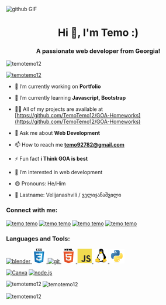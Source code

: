 
![github GIF](https://github.com/user-attachments/assets/83cfb9d1-3f4b-49c3-a2b4-faaa5d6dc3ac)


<h1 align="center">Hi 👋, I'm Temo :)</h1>
<h3 align="center">A passionate web developer from Georgia!</h3>

<p align="left"> <img src="https://komarev.com/ghpvc/?username=temotemo12&label=Profile%20views&color=0e75b6&style=flat" alt="temotemo12" /> </p>

<p align="left"> <a href="https://github.com/ryo-ma/github-profile-trophy"><img src="https://github-profile-trophy.vercel.app/?username=temotemo12" alt="temotemo12" /></a> </p>

- 🔭 I’m currently working on **Portfolio**

- 🌱 I’m currently learning **Javascript, Bootstrap**

- 👨‍💻 All of my projects are available at [https://github.com/TemoTemo12/GOA-Homeworks](https://github.com/TemoTemo12/GOA-Homeworks)

- 💬 Ask me about **Web Development**

- 📫 How to reach me **temo92782@gmail.com**

- ⚡ Fun fact **i Think GOA is best**

- 👀 I’m interested in  web development

- 😄 Pronouns: He/Him

- 🙈 Lastname:   Velijanashvili / ველიჯანაშვილი

 
<h3 align="left">Connect with me:</h3>
<p align="left">
<a href="https://codepen.io/temo temo" target="blank"><img align="center" src="https://raw.githubusercontent.com/rahuldkjain/github-profile-readme-generator/master/src/images/icons/Social/codepen.svg" alt="temo temo" height="30" width="40" /></a>
<a href="https://stackoverflow.com/users/temo temo" target="blank"><img align="center" src="https://raw.githubusercontent.com/rahuldkjain/github-profile-readme-generator/master/src/images/icons/Social/stack-overflow.svg" alt="temo temo" height="30" width="40" /></a>
<a href="https://fb.com/temo temo" target="blank"><img align="center" src="https://raw.githubusercontent.com/rahuldkjain/github-profile-readme-generator/master/src/images/icons/Social/facebook.svg" alt="temo temo" height="30" width="40" /></a>
<a href="https://instagram.com/temo temo" target="blank"><img align="center" src="https://raw.githubusercontent.com/rahuldkjain/github-profile-readme-generator/master/src/images/icons/Social/instagram.svg" alt="temo temo" height="30" width="40" /></a>
</p>






<h3 align="left">Languages and Tools:</h3>
<p align="left"> <a href="https://www.blender.org/" target="_blank" rel="noreferrer"> <img src="https://download.blender.org/branding/community/blender_community_badge_white.svg" alt="blender" width="40" height="40"/> </a> <a href="https://www.w3schools.com/css/" target="_blank" rel="noreferrer"> <img src="https://raw.githubusercontent.com/devicons/devicon/master/icons/css3/css3-original-wordmark.svg" alt="css3" width="40" height="40"/> </a> <a href="https://git-scm.com/" target="_blank" rel="noreferrer"> <img src="https://www.vectorlogo.zone/logos/git-scm/git-scm-icon.svg" alt="git" width="40" height="40"/> </a> <a href="https://www.w3.org/html/" target="_blank" rel="noreferrer"> <img src="https://raw.githubusercontent.com/devicons/devicon/master/icons/html5/html5-original-wordmark.svg" alt="html5" width="40" height="40"/> </a> <a href="https://developer.mozilla.org/en-US/docs/Web/JavaScript" target="_blank" rel="noreferrer"> <img src="https://raw.githubusercontent.com/devicons/devicon/master/icons/javascript/javascript-original.svg" alt="javascript" width="40" height="40"/> </a> <a href="https://www.linux.org/" target="_blank" rel="noreferrer"> <img src="https://raw.githubusercontent.com/devicons/devicon/master/icons/linux/linux-original.svg" alt="linux" width="40" height="40"/> </a> <a href="https://www.python.org" target="_blank" rel="noreferrer"> <img src="https://raw.githubusercontent.com/devicons/devicon/master/icons/python/python-original.svg" alt="python" width="40" height="40"/> </a> </p>
<a href='#no-link-available' target="_blank"><img alt='Canva' src='https://img.shields.io/badge/Canva-100000?style=for-the-badge&logo=Canva&logoColor=FFFFFF&labelColor=00F0E0&color=00F0E0'/></a>
<a href='#no-link-available' target="_blank"><img alt='node.js' src='https://img.shields.io/badge/Node.js-100000?style=for-the-badge&logo=node.js&logoColor=FFFFFF&labelColor=3B9341&color=3B9341'/></a>

<p><img align="left" src="https://github-readme-stats.vercel.app/api/top-langs?username=temotemo12&show_icons=true&locale=en&layout=compact" alt="temotemo12" /></p>

<p>&nbsp;<img align="center" src="https://github-readme-stats.vercel.app/api?username=temotemo12&show_icons=true&locale=en" alt="temotemo12" /></p>

<p><img align="center" src="https://github-readme-streak-stats.herokuapp.com/?user=temotemo12&" alt="temotemo12" /></p>
